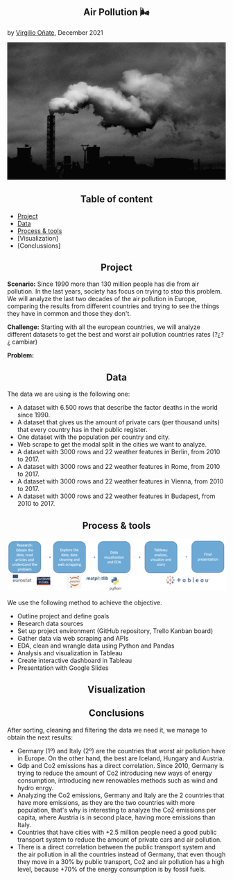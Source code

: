 <h2 align="center"> Air Pollution 🌬 </h2>

by [Virgilio Oñate](https://github.com/vonate5), December 2021

![](images/air_pollution.jpg)

<h2 align="center"> Table of content </h2> 

- [Project](https://github.com/vonate5/final_project#-project-)
- [Data](https://github.com/vonate5/final_project#-data-)
- [Process & tools](https://github.com/vonate5/final_project#-data-)
- [Visualization]
- [Conclussions]

<h2 align="center"> Project </h2> 

**Scenario:**
Since 1990 more than 130 million people has die from air pollution. In the last years, society has focus on trying to stop this problem.
We will analyze the last two decades of the air pollution in Europe, comparing the results from different countries and trying to see the things they have in common  and those they don't.

**Challenge:**
Starting with all the european countries, we will analyze different datasets to get the best and worst air pollution countries rates (?¿?¿ cambiar)

**Problem:**

<h2 align="center"> Data </h2> 

The data we are using is the following one:

- A dataset with 6.500 rows that describe the factor deaths in the world since 1990.
- A dataset that gives us the amount of private cars (per thousand units) that every country has in their public register.
- One dataset with the population per country and city.
- Web scrape to get the modal split in the cities we want to analyze.
- A dataset with 3000 rows and 22 weather features in Berlin, from 2010 to 2017.
- A dataset with 3000 rows and 22 weather features in Rome, from 2010 to 2017.
- A dataset with 3000 rows and 22 weather features in Vienna, from 2010 to 2017.
- A dataset with 3000 rows and 22 weather features in Budapest, from 2010 to 2017.

<h2 align="center"> Process & tools </h2> 

![](images/workflow.jpg)

We use the following method to achieve the objective.

- Outline project and define goals
- Research data sources
- Set up project environment (GitHub repository, Trello Kanban board)
- Gather data via web scraping and APIs
- EDA, clean and wrangle data using Python and Pandas
- Analysis and visualization in Tableau
- Create interactive dashboard in Tableau
- Presentation with Google Slides

<h2 align="center"> Visualization </h2> 

<h2 align="center"> Conclusions </h2> 

After sorting, cleaning and filtering the data we need it, we manage to obtain the next results:
- Germany (1º) and Italy (2º) are the countries that worst air pollution have in Europe. On the other hand, the best are Iceland, Hungary and Austria.
- Gdp and Co2 emissions has a direct correlation. Since 2010, Germany is trying to reduce the amount of Co2 introducing new ways of energy consumption, introducing new renowables methods such as wind and hydro enrgy.
- Analyzing the Co2 emissions, Germany and Italy are the 2 countries that have more emissions, as they are the two countries with more population, that's why is interesting to analyze the Co2 emissions per capita, where Austria is in second place, having more emissions than Italy. 
- Countries that have cities with +2.5 million people need a good public transport system to reduce the amount of private cars and air pollution.
- There is a direct correlation between the public transport system and the air pollution in all the countries instead of Germany, that even though they move in a 30% by public transport, Co2 and air pollution has a high level, because +70% of the energy consumption is by fossil fuels.





